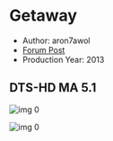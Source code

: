 # Getaway

* Author: aron7awol
* [Forum Post](https://www.avsforum.com/threads/bass-eq-for-filtered-movies.2995212/post-57622602)
* Production Year: 2013

## DTS-HD MA 5.1

![img 0](https://i.imgur.com/UPOjhpM.jpg)

![img 0](https://i.imgur.com/UjfKoXL.jpg)

